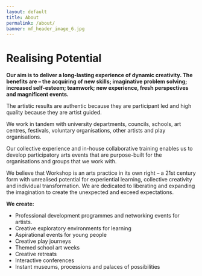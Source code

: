 ```yaml
---
layout: default
title: About
permalink: /about/
banner: mf_header_image_6.jpg
---
```


# Realising Potential

**Our aim is to deliver a long-lasting experience of dynamic creativity. The benefits are – the acquiring of new skills; imaginative problem solving; increased self-esteem; teamwork; new experience, fresh perspectives and magnificent events.**

The artistic results are authentic because they are participant led and high quality because they are artist guided.

We work in tandem with university departments, councils, schools, art centres, festivals, voluntary organisations, other artists and play organisations.

Our collective experience and in-house collaborative training enables us to develop participatory arts events that are purpose-built for the organisations and groups that we work with.

We believe that Workshop is an arts practice in its own right – a 21st century form with unrealised potential for experiential learning, collective creativity and individual transformation. We are dedicated to liberating and expanding the imagination to create the unexpected and exceed expectations.

**We create:**
- Professional development programmes and networking events for artists.
- Creative exploratory environments for learning
- Aspirational events for young people
- Creative play journeys
- Themed school art weeks
- Creative retreats
- Interactive conferences
- Instant museums, processions and palaces of possibilities

